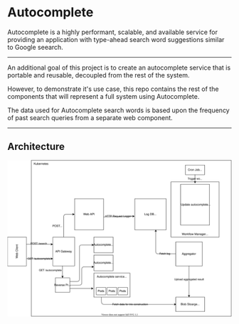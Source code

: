 # Autocomplete

Autocomplete is a highly performant, scalable, and available service for providing an application with type-ahead search word suggestions similar to Google seearch.

---

An additional goal of this project is to create an autocomplete service that is portable and reusable, decoupled from the rest of the system.

However, to demonstrate it's use case, this repo contains the rest of the components that will represent a full system using Autocomplete.

The data used for Autocomplete search words is based upon the frequency of past search queries from a separate web component.

---

## Architecture

<div align="center">
<img src="https://github.com/by12380/Autocomplete/blob/master/docs/images/autocomplete-architecture.svg" width="600px">
</div>
